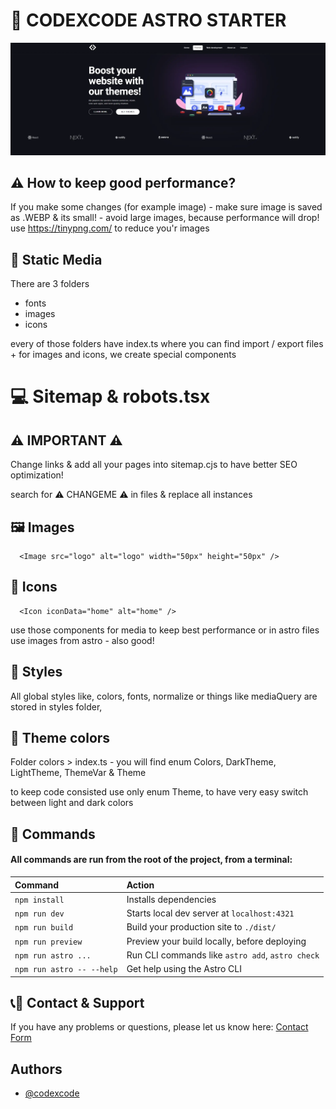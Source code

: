 # 🚀 CODEXCODE ASTRO STARTER

![Agency Aestro Template Page](/src/static/images/preview.webp)

## ⚠️ How to keep good performance?

If you make some changes (for example image) - make sure image is saved as .WEBP & its small! - avoid large images, because performance will drop!
use https://tinypng.com/ to reduce you'r images

## 🚀 Static Media

There are 3 folders

-   fonts
-   images
-   icons

every of those folders have index.ts where you can find import / export files + for images and icons, we create special components

# 💻 Sitemap & robots.tsx

## ⚠️ IMPORTANT ⚠️

Change links & add all your pages into sitemap.cjs to have better SEO optimization!

search for ⚠️ CHANGEME ⚠️ in files & replace all instances

## 🖼️ Images

```http
  <Image src="logo" alt="logo" width="50px" height="50px" />
```

## 🎨 Icons

```http
  <Icon iconData="home" alt="home" />
```

use those components for media to keep best performance or in astro files use images from astro - also good!

## 🚀 Styles

All global styles like, colors, fonts, normalize or things like mediaQuery are stored in styles folder,

## 🚀 Theme colors

Folder colors > index.ts - you will find enum Colors, DarkTheme, LightTheme, ThemeVar & Theme

to keep code consisted use only enum Theme, to have very easy switch between light and dark colors

## 🧞 Commands

#### All commands are run from the root of the project, from a terminal:

| Command                   | Action                                           |
| :------------------------ | :----------------------------------------------- |
| `npm install`             | Installs dependencies                            |
| `npm run dev`             | Starts local dev server at `localhost:4321`      |
| `npm run build`           | Build your production site to `./dist/`          |
| `npm run preview`         | Preview your build locally, before deploying     |
| `npm run astro ...`       | Run CLI commands like `astro add`, `astro check` |
| `npm run astro -- --help` | Get help using the Astro CLI                     |

## 📞🧞 Contact & Support

If you have any problems or questions, please let us know here: [Contact Form](https://www.codexcode.store/pages/contact)

## Authors

-   [@codexcode](https://www.codexcode.pl)
